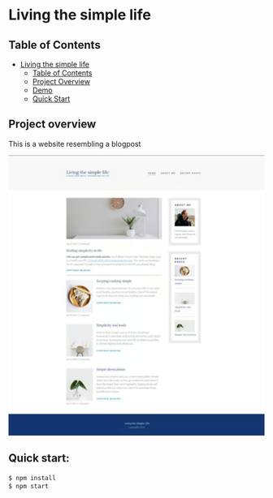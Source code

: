 # Living the simple life

## Table of Contents

- [Living the simple life](#living-the-simple-life)
  - [Table of Contents](#table-of-contents)
  - [Project Overview](#project-overview)
  - [Demo](#demo)
  - [Quick Start](#quick-start)

## Project overview
This is a website resembling a blogpost

![website screenshot](/img/sample.PNG)

## Quick start:

```
$ npm install
$ npm start
````